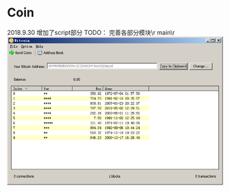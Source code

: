 # Coin

2018.9.30 增加了script部分
TODO：
 完善各部分模块\r
 main\r
 ![image](https://raw.githubusercontent.com/c782464295/Coin/master/pic2.png)
